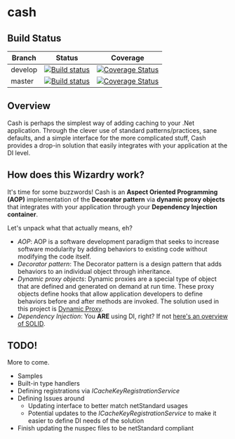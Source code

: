 # cash

## Build Status
| Branch | Status | Coverage |
| ------ | ------ | -------- |
| develop | [![Build status](https://ci.appveyor.com/api/projects/status/cunktf3184qjhr8j?svg=true)](https://ci.appveyor.com/project/asmorger/cash) | [![Coverage Status](https://coveralls.io/repos/github/asmorger/cash/badge.svg?branch=develop)](https://coveralls.io/github/asmorger/cash?branch=develop) |
| master | [![Build status](https://ci.appveyor.com/api/projects/status/cunktf3184qjhr8j/branch/master?svg=true)](https://ci.appveyor.com/project/asmorger/cash/branch/master) | [![Coverage Status](https://coveralls.io/repos/github/asmorger/cash/badge.svg?branch=master)](https://coveralls.io/github/asmorger/cash?branch=master) |

## Overview
Cash is perhaps the simplest way of adding caching to your .Net application.  Through the clever use of standard patterns/practices, sane defaults, and a simple interface for the more complicated stuff, Cash provides a drop-in solution that easily integrates with your application at the DI level.

## How does this Wizardry work?
It's time for some buzzwords!  Cash is an **Aspect Oriented Programming (AOP)** implementation of the **Decorator pattern** via **dynamic proxy objects** that integrates with your application through your **Dependency Injection container**.  

Let's unpack what that actually means, eh?

* _AOP_: AOP is a software development paradigm that seeks to increase software modularity by adding behaviors to existing code without modifying the code itself.
* _Decorator pattern_: The Decorator pattern is a design pattern that adds behaviors to an individual object through inheritance.
* _Dynamic proxy objects_: Dynamic proxies are a special type of object that are defined and generated on demand at run time.  These proxy objects define hooks that allow application developers to define behaviors before and after methods are invoked.  The solution used in this project is [Dynamic Proxy](http://www.castleproject.org/projects/dynamicproxy/).
* _Dependency Injection_: You **ARE** using DI, right?  If not [here's an overview of SOLID](https://scotch.io/bar-talk/s-o-l-i-d-the-first-five-principles-of-object-oriented-design).

## TODO!
More to come.
- Samples
- Built-in type handlers
- Defining registrations via *ICacheKeyRegistrationService*
- Defining Issues around
  - Updating interface to better match netStandard usages
  - Potential updates to the *ICacheKeyRegistrationService* to make it easier to define DI needs of the solution
- Finish updating the nuspec files to be netStandard compliant